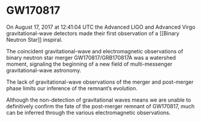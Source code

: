 # GW170817

On August 17, 2017 at 12∶41:04 UTC the Advanced LIGO and Advanced Virgo gravitational-wave detectors made their first observation of a [[Binary Neutron Star]] inspiral.


The coincident gravitational-wave and electromagnetic observations of binary neutron star merger GW170817/GRB170817A was a watershed moment, signaling the beginning of a new field of multi-messenger gravitational-wave astronomy.

The lack of gravitational-wave observations of the merger and post-merger phase limits our inference of the remnant’s evolution.

Although the non-detection of gravitational waves means we are unable to definitively confirm the fate of the post-merger remnant of GW170817, much can be inferred through the various electromagnetic observations.